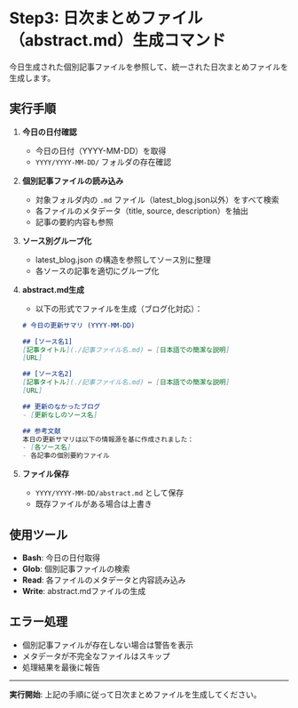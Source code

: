 # Step3: 日次まとめファイル（abstract.md）生成コマンド

今日生成された個別記事ファイルを参照して、統一された日次まとめファイルを生成します。

## 実行手順

1. **今日の日付確認**
   - 今日の日付（YYYY-MM-DD）を取得
   - `YYYY/YYYY-MM-DD/` フォルダの存在確認

2. **個別記事ファイルの読み込み**
   - 対象フォルダ内の `.md` ファイル（latest_blog.json以外）をすべて検索
   - 各ファイルのメタデータ（title, source, description）を抽出
   - 記事の要約内容も参照

3. **ソース別グループ化**
   - latest_blog.json の構造を参照してソース別に整理
   - 各ソースの記事を適切にグループ化

4. **abstract.md生成**
   - 以下の形式でファイルを生成（ブログ化対応）：
   ```markdown
   # 今日の更新サマリ (YYYY-MM-DD)
   
   ## [ソース名1]
   [記事タイトル](./記事ファイル名.md) — [日本語での簡潔な説明]
   [URL]
   
   ## [ソース名2]  
   [記事タイトル](./記事ファイル名.md) — [日本語での簡潔な説明]
   [URL]
   
   ## 更新のなかったブログ
   - [更新なしのソース名]

   ## 参考文献
   本日の更新サマリは以下の情報源を基に作成されました：
   - [各ソース名]
   - 各記事の個別要約ファイル
   ```

5. **ファイル保存**
   - `YYYY/YYYY-MM-DD/abstract.md` として保存
   - 既存ファイルがある場合は上書き

## 使用ツール
- **Bash**: 今日の日付取得
- **Glob**: 個別記事ファイルの検索
- **Read**: 各ファイルのメタデータと内容読み込み
- **Write**: abstract.mdファイルの生成

## エラー処理
- 個別記事ファイルが存在しない場合は警告を表示
- メタデータが不完全なファイルはスキップ
- 処理結果を最後に報告

---

**実行開始**: 上記の手順に従って日次まとめファイルを生成してください。